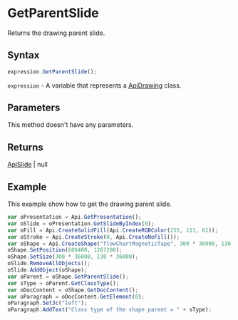 # GetParentSlide

Returns the drawing parent slide.

## Syntax

```javascript
expression.GetParentSlide();
```

`expression` - A variable that represents a [ApiDrawing](../ApiDrawing.md) class.

## Parameters

This method doesn't have any parameters.

## Returns

[ApiSlide](../../ApiSlide/ApiSlide.md) | null

## Example

This example show how to get the drawing parent slide.

```javascript
var oPresentation = Api.GetPresentation();
var oSlide = oPresentation.GetSlideByIndex(0);
var oFill = Api.CreateSolidFill(Api.CreateRGBColor(255, 111, 61));
var oStroke = Api.CreateStroke(0, Api.CreateNoFill());
var oShape = Api.CreateShape("flowChartMagneticTape", 300 * 36000, 130 * 36000, oFill, oStroke);
oShape.SetPosition(608400, 1267200);
oShape.SetSize(300 * 36000, 130 * 36000);
oSlide.RemoveAllObjects();
oSlide.AddObject(oShape);
var oParent = oShape.GetParentSlide();
var sType = oParent.GetClassType();
var oDocContent = oShape.GetDocContent();
var oParagraph = oDocContent.GetElement(0);
oParagraph.SetJc("left");
oParagraph.AddText("Class type of the shape parent = " + sType);
```
